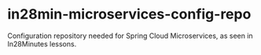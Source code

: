 # in28min-microservices-config-repo
Configuration repository needed for Spring Cloud Microservices, as seen in In28Minutes lessons.
